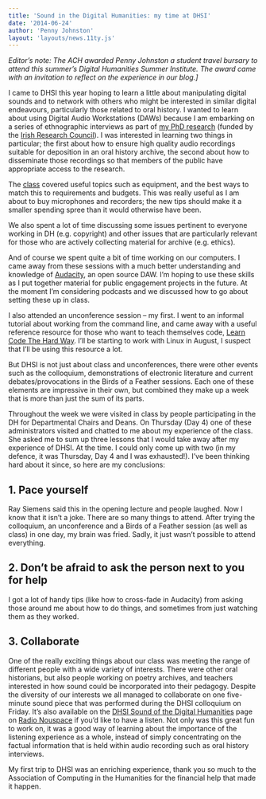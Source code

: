 ```yaml
---
title: 'Sound in the Digital Humanities: my time at DHSI'
date: '2014-06-24'
author: 'Penny Johnston'
layout: 'layouts/news.11ty.js'
---
```

*Editor’s note: The ACH awarded Penny Johnston a student travel bursary to attend this summer’s Digital Humanities Summer Institute. The award came with an invitation to reflect on the experience in our blog.\]*

I came to DHSI this year hoping to learn a little about manipulating digital sounds and to network with others who might be interested in similar digital endeavours, particularly those related to oral history. I wanted to learn about using Digital Audio Workstations (DAWs) because I am embarking on a series of ethnographic interviews as part of [my PhD research](http://localvoicescork.wordpress.com/about-my-research/) (funded by the [Irish Research Council](http://www.research.ie/)). I was interested in learning two things in particular; the first about how to ensure high quality audio recordings suitable for deposition in an oral history archive, the second about how to disseminate those recordings so that members of the public have appropriate access to the research.

The [class](http://dhsi.org/content/2014Curriculum/15.%20The%20Sound%20of%20Digital%20Humanities%202014.pdf) covered useful topics such as equipment, and the best ways to match this to requirements and budgets. This was really useful as I am about to buy microphones and recorders; the new tips should make it a smaller spending spree than it would otherwise have been.

We also spent a lot of time discussing some issues pertinent to everyone working in DH (e.g. copyright) and other issues that are particularly relevant for those who are actively collecting material for archive (e.g. ethics).

And of course we spent quite a bit of time working on our computers. I came away from these sessions with a much better understanding and knowledge of [Audacity](http://audacity.sourceforge.net/), an open source DAW. I’m hoping to use these skills as I put together material for public engagement projects in the future. At the moment I’m considering podcasts and we discussed how to go about setting these up in class.

I also attended an unconference session – my first. I went to an informal tutorial about working from the command line, and came away with a useful reference resource for those who want to teach themselves code, [Learn Code The Hard Way](http://learncodethehardway.org/). I’ll be starting to work with Linux in August, I suspect that I’ll be using this resource a lot.

But DHSI is not just about class and unconferences, there were other events such as the colloquium, demonstrations of electronic literature and current debates/provocations in the Birds of a Feather sessions. Each one of these elements are impressive in their own, but combined they make up a week that is more than just the sum of its parts.

Throughout the week we were visited in class by people participating in the DH for Departmental Chairs and Deans. On Thursday (Day 4) one of these administrators visited and chatted to me about my experience of the class. She asked me to sum up three lessons that I would take away after my experience of DHSI. At the time. I could only come up with two (in my defence, it was Thursday, Day 4 and I was exhausted!). I’ve been thinking hard about it since, so here are my conclusions:

## 1. Pace yourself

Ray Siemens said this in the opening lecture and people laughed. Now I know that it isn’t a joke. There are so many things to attend. After trying the colloquium, an unconference and a Birds of a Feather session (as well as class) in one day, my brain was fried. Sadly, it just wasn’t possible to attend everything.

## 2. Don’t be afraid to ask the person next to you for help

I got a lot of handy tips (like how to cross-fade in Audacity) from asking those around me about how to do things, and sometimes from just watching them as they worked.

## 3. Collaborate

One of the really exciting things about our class was meeting the range of different people with a wide variety of interests. There were other oral historians, but also people working on poetry archives, and teachers interested in how sound could be incorporated into their pedagogy. Despite the diversity of our interests we all managed to collaborate on one five-minute sound piece that was performed during the DHSI colloquium on Friday. It’s also available on the [DHSI Sound of the Digital Humanities](http://www.radionouspace.net/projects-dhsi.html) page on [Radio Nouspace](http://www.radionouspace.net/index.html) if you’d like to have a listen. Not only was this great fun to work on, it was a good way of learning about the importance of the listening experience as a whole, instead of simply concentrating on the factual information that is held within audio recording such as oral history interviews.

My first trip to DHSI was an enriching experience, thank you so much to the Association of Computing in the Humanities for the financial help that made it happen.
